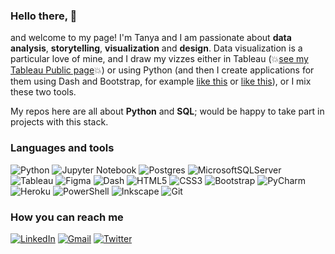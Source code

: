 ### Hello there, 👋

and welcome to my page! I'm Tanya and I am passionate about <b>data analysis</b>, <b>storytelling</b>, <b>visualization</b> and <b>design</b>. Data visualization is a particular love of mine, and I draw my vizzes either in Tableau (:boom:[see my Tableau Public page](https://public.tableau.com/app/profile/lomska):boom:) or using Python (and then I create applications for them using Dash and Bootstrap, for example [like this](https://alcotradenets2022-d1f5de444d2b.herokuapp.com/) or [like this](https://my30daychartchallenge2023.herokuapp.com/)), or I mix these two tools. 

My repos here are all about <b>Python</b> and <b>SQL</b>; would be happy to take part in projects with this stack.

### Languages and tools

![Python](https://img.shields.io/badge/python-000000?style=for-the-badge&logo=python&logoColor=white) 
![Jupyter Notebook](https://img.shields.io/badge/jupyter-%23c2a444.svg?style=for-the-badge&logo=jupyter&logoColor=white) 
![Postgres](https://img.shields.io/badge/postgres-%2300447c.svg?style=for-the-badge&logo=postgresql&logoColor=white) 
![MicrosoftSQLServer](https://img.shields.io/badge/Microsoft%20SQL%20Server-008499?style=for-the-badge&logo=microsoft%20sql%20server&logoColor=white)
![Tableau](https://img.shields.io/badge/Tableau-9a1018?style=for-the-badge&logo=Tableau&logoColor=white) 
![Figma](https://img.shields.io/badge/figma-%23c2a444.svg?style=for-the-badge&logo=figma&logoColor=white)
![Dash](https://img.shields.io/badge/dash-008499?style=for-the-badge&logo=dash&logoColor=white)
![HTML5](https://img.shields.io/badge/html5-%239a1018.svg?style=for-the-badge&logo=html5&logoColor=white)
![CSS3](https://img.shields.io/badge/css3-%2300447c.svg?style=for-the-badge&logo=css3&logoColor=white) 
![Bootstrap](https://img.shields.io/badge/bootstrap-%23008499.svg?style=for-the-badge&logo=bootstrap&logoColor=white) 
![PyCharm](https://img.shields.io/badge/pycharm-000000?style=for-the-badge&logo=pycharm&logoColor=black&color=black&logoColor=white)
![Heroku](https://img.shields.io/badge/heroku-%23c2a444.svg?style=for-the-badge&logo=heroku&logoColor=white)
![PowerShell](https://img.shields.io/badge/PowerShell-%2300447c.svg?style=for-the-badge&logo=powershell&logoColor=white)
![Inkscape](https://img.shields.io/badge/Inkscape-000000?style=for-the-badge&logo=inkscape&logoColor=white)
![Git](https://img.shields.io/badge/git-%239a1018.svg?style=for-the-badge&logo=git&logoColor=white)

### How you can reach me

[![LinkedIn](https://img.shields.io/badge/linkedin-%230077B5.svg?style=for-the-badge&logo=linkedin&logoColor=white)](https://www.linkedin.com/in/tanya-lomskaya/)
[![Gmail](https://img.shields.io/badge/Gmail-BB001B?style=for-the-badge&logo=gmail&logoColor=white)](mailto:lomskaya@gmail.com)
[![Twitter](https://img.shields.io/badge/@ta______kaya-%23000000.svg?style=for-the-badge&logo=X&logoColor=white)](https://twitter.com/ta___kaya/)
